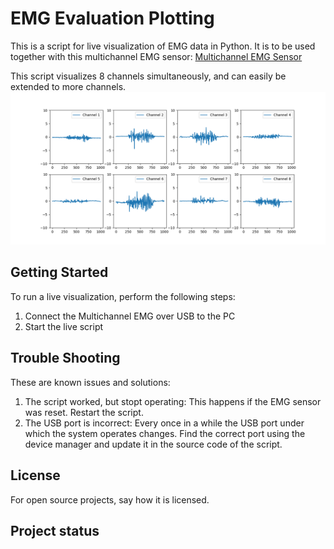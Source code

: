 # EMG Evaluation Plotting
This is a script for live visualization of EMG data in Python. It is to be used together with this multichannel EMG sensor: [Multichannel EMG Sensor](./../../../../emg-sensor_board)  

This script visualizes 8 channels simultaneously, and can easily be extended to more channels.
![Multichannel EMG Adapter](Figures/live_vis_signal.png "Live Visualisatioin Signal")
## Getting Started
To run a live visualization, perform the following steps:
1. Connect the Multichannel EMG over USB to the PC
2. Start the live script

## Trouble Shooting
These are known issues and solutions:
1. The script worked, but stopt operating: This happens if the EMG sensor was reset. Restart the script.
2. The USB port is incorrect: Every once in a while the USB port under which the system operates changes. Find the correct port using the device manager and update it in the source code of the script.


## License
For open source projects, say how it is licensed.

## Project status

